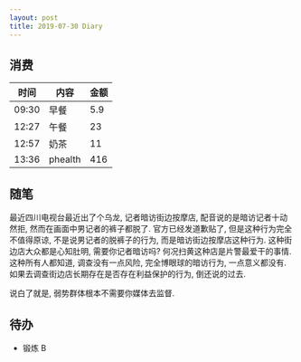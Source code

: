 ```yaml
---
layout: post
title: 2019-07-30 Diary
---
```


## 消费

| 时间 | 内容 | 金额 |
| - | - | - |
| 09:30 | 早餐 | 5.9 |
| 12:27 | 午餐 | 23 |
| 12:57 | 奶茶 | 11 |
| 13:36 | phealth | 416 |

## 随笔

最近四川电视台最近出了个乌龙, 记者暗访街边按摩店, 配音说的是暗访记者十动然拒,
然而在画面中男记者的裤子都脱了. 官方已经发道歉贴了, 但是这种行为完全不值得原谅,
不是说男记者的脱裤子的行为, 而是暗访街边按摩店这种行为. 这种街边店大众都是心知肚明,
需要你记者暗访吗? 何况扫黄这种店是片警最爱干的事情. 这种所有人都知道, 调查没有一点风险, 完全博眼球的暗访行为,
一点意义都没有. 如果去调查街边店长期存在是否存在利益保护的行为, 倒还说的过去.

说白了就是, 弱势群体根本不需要你媒体去监督.

## 待办

- 锻炼 B
